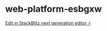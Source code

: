 # web-platform-esbgxw

[Edit in StackBlitz next generation editor ⚡️](https://stackblitz.com/~/github.com/Mayowadavid2001/web-platform-esbgxw)